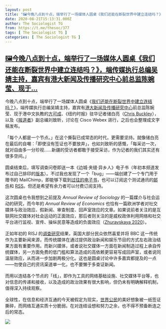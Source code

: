 ```yaml
---
layout: post
title: "🖼今晚八点到十点，端举行了一场媒体人圆桌《我们还能在断裂世界中建立连结吗？》，端传媒执行总编吴婧主持，嘉宾有港大新闻及传播研究中心前总监陈婉莹、现于"
date: 2020-08-21T15:13:31.000Z
author: The Sociologist TG
from: https://t.me/thesoc/377
tags: [ The Sociologist TG ]
categories: [ The Sociologist TG ]
---
```

<!--1598022811000-->
[🖼今晚八点到十点，端举行了一场媒体人圆桌《我们还能在断裂世界中建立连结吗？》，端传媒执行总编吴婧主持，嘉宾有港大新闻及传播研究中心前总监陈婉莹、现于...](https://t.me/thesoc/377)
------

<div>
<p>今晚八点到十点，端举行了一场媒体人圆桌《<a href="https://theinitium.com/article/20200803-notes-5th-year/" target="_blank" rel="noopener" onclick="return confirm('Open this link?\n\n'+this.href);">我们还能在断裂世界中建立连结吗？</a>》，端传媒执行总编吴婧主持，嘉宾有<a href="http://jmsc.hku.hk/" target="_blank" rel="noopener" onclick="return confirm('Open this link?\n\n'+this.href);">港大新闻及传播研究中心</a>前总监陈婉莹、现于港中文执教的<a href="https://t.me/thesoc/281" target="_blank" rel="noopener" onclick="return confirm('Open this link?\n\n'+this.href);">方可成</a>、《纽约时报》驻华记者储白亮（<a href="https://www.nytimes.com/by/chris-buckley" target="_blank" rel="noopener" onclick="return confirm('Open this link?\n\n'+this.href);">Chris Buckley</a>），以及《<a href="https://www.twreporter.org/" target="_blank" rel="noopener" onclick="return confirm('Open this link?\n\n'+this.href);">报道者</a>》副总编刘致昕，讨论在 Cisco Webex 进行，之后也会整理成文字稿发布。<br><br>「每个人都是一个节点。」在这个撕裂已成常态的时代，更需要坚持。就像储白亮在最后的自嘲：「即使没有签证也不要放弃」，也如刘致昕的感慨，「每采访一次，就对自由多一分珍视……新疆的受访者都敢于接受采访，作为记者的我们其实还有很多空间。」<br><br>圆桌结束后，填写调查问卷即送一本《边城·夹缝·异乡人》电子书（年初本频道发布过自己排印的<a href="https://t.me/thesoc/204" target="_blank" rel="noopener" onclick="return confirm('Open this link?\n\n'+this.href);">版本</a>）。不过我也发现了一个「bug」——端创建了一个专门用于赠书的 MailChimp，即能够下载到<a href="https://us11.campaign-archive.com/home/?u=e2e6fb2ec009f71d18f3c2286&id=63eaa75bc8" target="_blank" rel="noopener" onclick="return confirm('Open this link?\n\n'+this.href);">过往的电子书</a>，也可以订阅这个测试通讯的<a href="http://eepurl.com/gV5s89" target="_blank" rel="noopener" onclick="return confirm('Open this link?\n\n'+this.href);">邮件</a>和 <a href="https://us11.campaign-archive.com/feed?u=e2e6fb2ec009f71d18f3c2286&id=63eaa75bc8" target="_blank" rel="noopener" onclick="return confirm('Open this link?\n\n'+this.href);">RSS</a>。但还是希望有余力者可以付费订阅支持。<br><br>这次圆桌也令我想到之前提及 <i>Annual Review of Sociology</i> 的一篇媒介与社会运动的研究，而今年的 <i>Annual Review of Economics</i> 也恰有一篇欧洲学者对社交媒体与政治效应、假新闻、审查制度、回声室效应的文章。如果说前者关注的是互联网社交媒体对社会运动的正面效应，那后者则关注的是威权政体利用网络和社交平台进行监视、宣传、操纵民意等造成的负面效应（<a href="https://t.me/thesoclib/90" target="_blank" rel="noopener" onclick="return confirm('Open this link?\n\n'+this.href);">Zhuravskaya 2020</a>）。<br><br>正如年初的 RISJ 的<a href="https://t.me/thesoc/231" target="_blank" rel="noopener" onclick="return confirm('Open this link?\n\n'+this.href);">调查研究</a>结果，英国大部分民众依然喜爱并将 BBC 这一传统作为主要新闻来源，而传统媒体在通过提供政治新闻和娱乐节目的方式左右政治结果方面有重要作用。而新兴媒体，或者说社交媒体一方面在新闻制造过程上承自传统媒体，另一方面免费的低门槛和算法造成的高依赖更容易写成回声室，或者说同温层效应，从而进一步加剧两极分化。这也是圆桌讨论中许多嘉宾都提及的一点——勿使自己的资讯渠道单一化，也不要懒于多查证新闻。<br><br>而用以连结各个节点的「线」，即作为工具的网络基础设施、社交媒体平台等，也对信息的传递和接收，以及造成的政治效果有很大影响，但仍未有明确解释机制，值得深入持续观察。<br><br>全球性，在信息和经济互通的今天被假定为现实，<a href="https://t.me/thesoc/364" target="_blank" rel="noopener" onclick="return confirm('Open this link?\n\n'+this.href);">世界公民</a>的美好想象被一纸签证撕碎，而网络互通实质十分脆弱。在对连结设想和努力之余，也不得不预备断连之后的常态。</p><img src="https://cdn5.telesco.pe/file/d1G2KdRkT20dCT9br4CFDCPb2Al1uxC5bQymph7eMwNEk4waWvx1Re5giZ_gbOf2qKZwZMQeBvNvBFHokzSPtU9B6TPGQ5OpVM4L9kb1Jxrxhw3aD9870_kxekfwJgiuwdLtZOJ8v7D-rtzvppexI3OUwpwGUVbaJr-YGTBE96O7EqFniOYKNs3F-8uXK2ZMD0K1w2opRhHVu-cqUnzlo3IbVTNQOA5w6yMzIpGH_P52rKZjAnEwbvdqQEQNTukpV31An0gdYPlGAQ1bbK11quRmXHaiIKgmaU2Mmi1SdvQswJmTmrAQ6W-MSXmaKRnZoZTsQurAZBAiXYGau4D5Mw.jpg" referrerpolicy="no-referrer">
</div>
